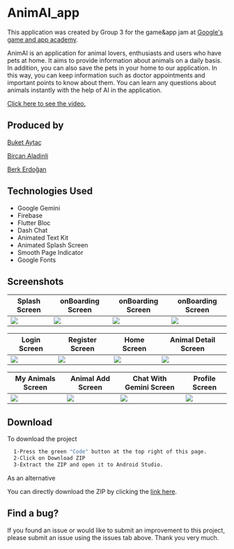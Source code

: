 
# AnimAI_app


This application was created by Group 3 for the game&app jam at [Google's game and app academy](https://oyunveuygulamaakademisi.com/).
 
AnimAI is an application for animal lovers, enthusiasts and users who have pets at home. It aims to provide information about animals on a daily basis. In addition, you can also save the pets in your home to our application. In this way, you can keep information such as doctor appointments and important points to know about them.
You can learn any questions about animals instantly with the help of AI in the application.


[Click here to see the video.](https://youtu.be/O49N5VkG-x0?si=aDfnjb1iM0hBfj3x)








## Produced by

[Buket Aytaç](https://github.com/buketaytac)

[Bircan Aladinli](https://github.com/aladinli)

[Berk Erdoğan](https://github.com/BerkErdgn)
## Technologies Used
- Google Gemini
- Firebase
- Flutter Bloc
- Dash Chat
- Animated Text Kit
- Animated Splash Screen
- Smooth Page Indicator
- Google Fonts








  
## Screenshots

Splash Screen | onBoarding Screen |onBoarding Screen|onBoarding Screen
 --- | --- |  --- | --- | 
![](https://github.com/buketaytac/animai_app/blob/main/screenshots/1.png?raw=true)| ![](https://github.com/buketaytac/animai_app/blob/main/screenshots/2.png?raw=true) |![](https://github.com/buketaytac/animai_app/blob/main/screenshots/3.png?raw=true) |![](https://github.com/buketaytac/animai_app/blob/main/screenshots/4.png?raw=true)|


Login Screen | Register Screen |Home Screen| Animal Detail Screen
 --- | --- |  --- | --- | 
![](https://github.com/buketaytac/animai_app/blob/main/screenshots/5.png?raw=true)| ![](https://github.com/buketaytac/animai_app/blob/main/screenshots/6.png?raw=true) |![](https://github.com/buketaytac/animai_app/blob/main/screenshots/7.png?raw=true) |![](https://github.com/buketaytac/animai_app/blob/main/screenshots/8.png?raw=true)|

My Animals Screen | Animal Add Screen |Chat With Gemini Screen|Profile Screen
 --- | --- |  --- | --- |
![](https://github.com/buketaytac/animai_app/blob/main/screenshots/9.png?raw=true)| ![](https://github.com/buketaytac/animai_app/blob/main/screenshots/10.png?raw=true) |![](https://github.com/buketaytac/animai_app/blob/main/screenshots/11.png?raw=true) |![](https://github.com/buketaytac/animai_app/blob/main/screenshots/12.png?raw=true)







## Download  

To download the project

```bash 
  1-Press the green "Code" button at the top right of this page.
  2-Click on Download ZIP
  3-Extract the ZIP and open it to Android Studio.
```
As an alternative

You can directly download the ZIP by clicking the [link here](https://github.com/buketaytac/animai_app/archive/refs/heads/main.zip).

## Find a bug?

If you found an issue or would like to submit an improvement to this project, please submit an issue using the issues tab above.
Thank you very much.
